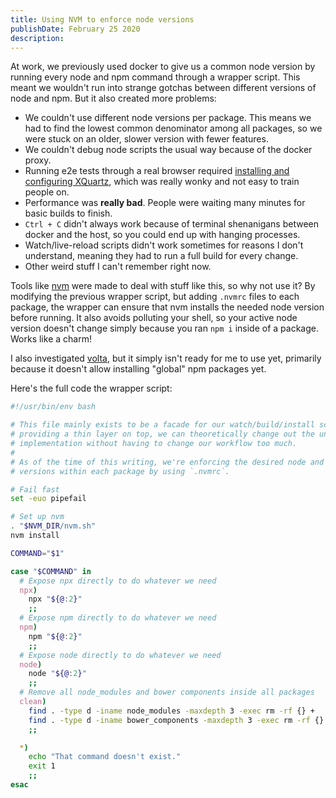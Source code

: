 ```yaml
---
title: Using NVM to enforce node versions
publishDate: February 25 2020
description:
---
```


At work, we previously used docker to give us a common node version by running every node and npm command through a wrapper script. This meant we wouldn't run into strange gotchas between different versions of node and npm. But it also created more problems:

- We couldn't use different node versions per package. This means we had to find the lowest common denominator among all packages, so we were stuck on an older, slower version with fewer features.
- We couldn't debug node scripts the usual way because of the docker proxy.
- Running e2e tests through a real browser required [installing and configuring XQuartz](https://www.cypress.io/blog/2019/05/02/run-cypress-with-a-single-docker-command/#Interactive-mode), which was really wonky and not easy to train people on.
- Performance was **really bad**. People were waiting many minutes for basic builds to finish.
- `Ctrl + C` didn't always work because of terminal shenanigans between docker and the host, so you could end up with hanging processes.
- Watch/live-reload scripts didn't work sometimes for reasons I don't understand, meaning they had to run a full build for every change.
- Other weird stuff I can't remember right now.

Tools like [nvm](https://github.com/nvm-sh/nvm#installing-and-updating) were made to deal with stuff like this, so why not use it? By modifying the previous wrapper script, but adding `.nvmrc` files to each package, the wrapper can ensure that nvm installs the needed node version before running. It also avoids polluting your shell, so your active node version doesn't change simply because you ran `npm i` inside of a package. Works like a charm!

I also investigated [volta](https://volta.sh/), but it simply isn't ready for me to use yet, primarily because it doesn't allow installing "global" npm packages yet.

Here's the full code the wrapper script:

```bash
#!/usr/bin/env bash

# This file mainly exists to be a facade for our watch/build/install scripts. By
# providing a thin layer on top, we can theoretically change out the underlying
# implementation without having to change our workflow too much.
#
# As of the time of this writing, we're enforcing the desired node and npm
# versions within each package by using `.nvmrc`.

# Fail fast
set -euo pipefail

# Set up nvm
. "$NVM_DIR/nvm.sh"
nvm install

COMMAND="$1"

case "$COMMAND" in
  # Expose npx directly to do whatever we need
  npx)
    npx "${@:2}"
    ;;
  # Expose npm directly to do whatever we need
  npm)
    npm "${@:2}"
    ;;
  # Expose node directly to do whatever we need
  node)
    node "${@:2}"
    ;;
  # Remove all node_modules and bower components inside all packages
  clean)
    find . -type d -iname node_modules -maxdepth 3 -exec rm -rf {} +
    find . -type d -iname bower_components -maxdepth 3 -exec rm -rf {} +
    ;;

  *)
    echo "That command doesn't exist."
    exit 1
    ;;
esac
```
